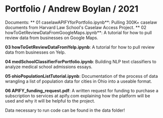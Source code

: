 # Portfolio / Andrew Boylan / 2021
Documents:
**
01 caselawAPIFYforPortfolio.ipynb**: Pulling 300K+ caselaw documents from Harvard Law School's Caselaw Access Project.
**
02 howToGetReviewDataFromGoogleMaps.ipynb**: A tutorial for how to pull review data from businesses on Google Maps.

**03 howToGetReviewDataFromYelp.ipynb**: A tutorial for how to pull review data from businesses on Yelp.

**04 medSchoolClassifierForPortfolio.ipynb**: Building NLP text classifiers to analyze medical school admissions essays.

**05 ohioPopulationListTutorial.ipynb**: Documentation of the process of data wrangling a list of population data for cities in Ohio into a useable format.

**06 APIFY_funding_request.pdf**: A written request for funding to purchase a subscription to services at apify.com explaining how the platform will be used and why it will be helpful to the project.


Data necessary to run code can be found in the data folder!

